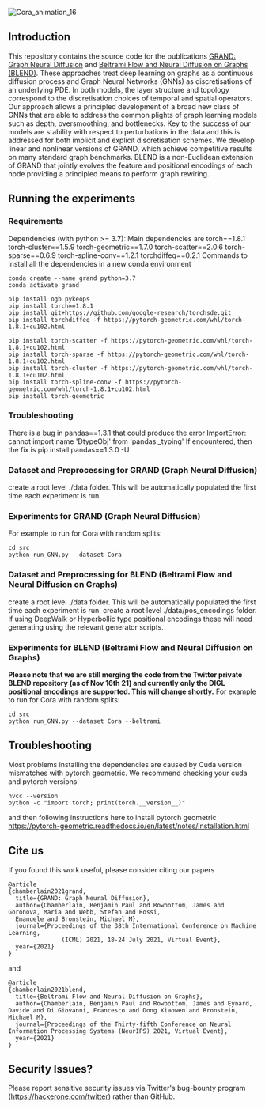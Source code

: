 ![Cora_animation_16](https://user-images.githubusercontent.com/5874124/143270624-265c2d01-39ca-488c-b118-b68f876dfbfa.gif)

## Introduction

This repository contains the source code for the publications [GRAND: Graph Neural Diffusion](https://icml.cc/virtual/2021/poster/8889) and [Beltrami Flow and Neural Diffusion on Graphs (BLEND)](https://arxiv.org/abs/2110.09443).
These approaches treat deep learning on graphs as a continuous diffusion process and Graph Neural
Networks (GNNs) as discretisations of an underlying PDE. In both models, the layer structure and
topology correspond to the discretisation choices
of temporal and spatial operators. Our approach allows a principled development of a broad new
class of GNNs that are able to address the common plights of graph learning models such as
depth, oversmoothing, and bottlenecks. Key to
the success of our models are stability with respect to perturbations in the data and this is addressed for both 
implicit and explicit discretisation schemes. We develop linear and nonlinear
versions of GRAND, which achieve competitive results on many standard graph benchmarks. BLEND is a non-Euclidean extension of GRAND that jointly evolves the feature and positional encodings of each node providing a principled means to perform graph rewiring.

## Running the experiments

### Requirements
Dependencies (with python >= 3.7):
Main dependencies are
torch==1.8.1
torch-cluster==1.5.9
torch-geometric==1.7.0
torch-scatter==2.0.6
torch-sparse==0.6.9
torch-spline-conv==1.2.1
torchdiffeq==0.2.1
Commands to install all the dependencies in a new conda environment
```
conda create --name grand python=3.7
conda activate grand

pip install ogb pykeops
pip install torch==1.8.1
pip install git+https://github.com/google-research/torchsde.git
pip install torchdiffeq -f https://pytorch-geometric.com/whl/torch-1.8.1+cu102.html

pip install torch-scatter -f https://pytorch-geometric.com/whl/torch-1.8.1+cu102.html
pip install torch-sparse -f https://pytorch-geometric.com/whl/torch-1.8.1+cu102.html
pip install torch-cluster -f https://pytorch-geometric.com/whl/torch-1.8.1+cu102.html
pip install torch-spline-conv -f https://pytorch-geometric.com/whl/torch-1.8.1+cu102.html
pip install torch-geometric
```

### Troubleshooting

There is a bug in pandas==1.3.1 that could produce the error ImportError: cannot import name 'DtypeObj' from 'pandas._typing'
If encountered, then the fix is 
pip install pandas==1.3.0 -U

### Dataset and Preprocessing for GRAND (Graph Neural Diffusion)
create a root level ./data folder. This will be automatically populated the first time each experiment is run.

### Experiments for GRAND (Graph Neural Diffusion)
For example to run for Cora with random splits:
```
cd src
python run_GNN.py --dataset Cora 
```

### Dataset and Preprocessing for BLEND (Beltrami Flow and Neural Diffusion on Graphs)
create a root level ./data folder. This will be automatically populated the first time each experiment is run.
create a root level ./data/pos_encodings folder. If using DeepWalk or Hyperbollic type positional encodings these will need generating using the relevant generator scripts.

### Experiments for BLEND (Beltrami Flow and Neural Diffusion on Graphs)
**Please note that we are still merging the code from the Twitter private BLEND repository (as of Nov 16th 21) and currently only the DIGL positional encodings are supported. This will change shortly.**
For example to run for Cora with random splits:
```
cd src
python run_GNN.py --dataset Cora --beltrami
```

## Troubleshooting 

Most problems installing the dependencies are caused by Cuda version mismatches with pytorch geometric. We recommend checking your cuda and pytorch versions
```
nvcc --version
python -c "import torch; print(torch.__version__)"
```
and then following instructions here to install pytorch geometric
https://pytorch-geometric.readthedocs.io/en/latest/notes/installation.html

## Cite us
If you found this work useful, please consider citing our papers
```
@article
{chamberlain2021grand,
  title={GRAND: Graph Neural Diffusion},
  author={Chamberlain, Benjamin Paul and Rowbottom, James and Goronova, Maria and Webb, Stefan and Rossi, 
  Emanuele and Bronstein, Michael M},
  journal={Proceedings of the 38th International Conference on Machine Learning,
               (ICML) 2021, 18-24 July 2021, Virtual Event},
  year={2021}
}
```
and
```
@article
{chamberlain2021blend,
  title={Beltrami Flow and Neural Diffusion on Graphs},
  author={Chamberlain, Benjamin Paul and Rowbottom, James and Eynard, Davide and Di Giovanni, Francesco and Dong Xiaowen and Bronstein, Michael M},
  journal={Proceedings of the Thirty-fifth Conference on Neural Information Processing Systems (NeurIPS) 2021, Virtual Event},
  year={2021}
}
```




## Security Issues?
Please report sensitive security issues via Twitter's bug-bounty program (https://hackerone.com/twitter) rather than GitHub.

